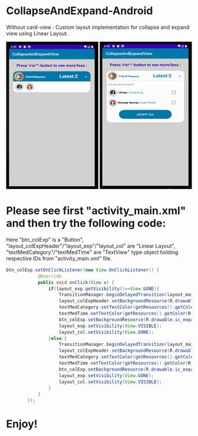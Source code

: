 # CollapseAndExpand-Android
Without card-view : Custom layout implementation for collapse and expand view using Linear Layout.

<img src="app/src/main/res/drawable/app_preview_one.png" width="250" height="400"> <img src="app/src/main/res/drawable/app_preview_two.png" width="250" height="400">

# Please see first "activity_main.xml" and then try the following code:
Here "btn_colExp" is a "Button", "layout_colExpHeader"/"layout_exp"/"layout_col" are "Linear Layout", "textMedCategory"/"textMedTime" are "TextView"
type object holding respective IDs from "activity_main.xml" file.

```java
btn_colExp.setOnClickListener(new View.OnClickListener() {
            @Override
            public void onClick(View v) {
                if(layout_exp.getVisibility()==View.GONE){
                    TransitionManager.beginDelayedTransition(layout_main, new AutoTransition());
                    layout_colExpHeader.setBackgroundResource(R.drawable.rounded_up_rec_white);
                    textMedCategory.setTextColor(getResources().getColor(R.color.colorPrimary));
                    textMedTime.setTextColor(getResources().getColor(R.color.colorPrimary));
                    btn_colExp.setBackgroundResource(R.drawable.ic_expand_less_24dp);
                    layout_exp.setVisibility(View.VISIBLE);
                    layout_col.setVisibility(View.GONE);
                }else {
                    TransitionManager.beginDelayedTransition(layout_main, new AutoTransition());
                    layout_colExpHeader.setBackgroundResource(R.drawable.rounded_up_rectangle);
                    textMedCategory.setTextColor(getResources().getColor(R.color.colorWhite));
                    textMedTime.setTextColor(getResources().getColor(R.color.colorWhite));
                    btn_colExp.setBackgroundResource(R.drawable.ic_expand_more_white_24dp);
                    layout_exp.setVisibility(View.GONE);
                    layout_col.setVisibility(View.VISIBLE);
                }
            }
        });
```
# Enjoy!
